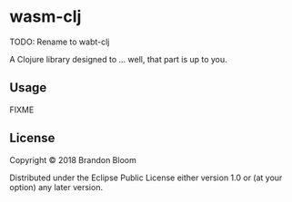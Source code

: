 # wasm-clj

TODO: Rename to wabt-clj

A Clojure library designed to ... well, that part is up to you.

## Usage

FIXME

## License

Copyright © 2018 Brandon Bloom

Distributed under the Eclipse Public License either version 1.0 or (at
your option) any later version.
